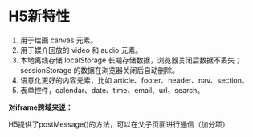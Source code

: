 # H5新特性

1. 用于绘画 canvas 元素。
2. 用于媒介回放的 video 和 audio 元素。
3. 本地离线存储 localStorage 长期存储数据，浏览器关闭后数据不丢失；sessionStorage 的数据在浏览器关闭后自动删除。
4. 语意化更好的内容元素，比如 article、footer、header、nav、section。
5. 表单控件，calendar、date、time、email、url、search。

**对iframe跨域来说：**

H5提供了postMessage()的方法，可以在父子页面进行通信（加分项）